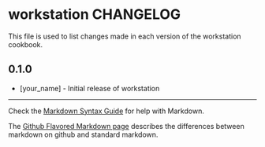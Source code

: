 # workstation CHANGELOG

This file is used to list changes made in each version of the workstation cookbook.

## 0.1.0
- [your_name] - Initial release of workstation

- - -
Check the [Markdown Syntax Guide](http://daringfireball.net/projects/markdown/syntax) for help with Markdown.

The [Github Flavored Markdown page](http://github.github.com/github-flavored-markdown/) describes the differences between markdown on github and standard markdown.
